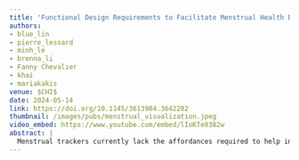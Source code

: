 ```yaml
---
title: 'Functional Design Requirements to Facilitate Menstrual Health Data Exploration'
authors: 
- blue_lin
- pierre_lessard
- minh_le
- brenna_li
- Fanny Chevalier
- khai
- mariakakis
venue: $CHI$
date: 2024-05-14
link: https://doi.org/10.1145/3613904.3642282
thumbnail: /images/pubs/menstrual_visualization.jpeg
video_embed: https://www.youtube.com/embed/lIoKTe8382w
abstract: |
  Menstrual trackers currently lack the affordances required to help individuals achieve their goals beyond menstrual event predictions and symptom logging. Taking an initial step towards this aspiration, we propose, validate, and refine five functional design requirements for future interface designs that facilitate menstrual data exploration. We interviewed 30 individuals who menstruate and collected their feedback on the practical application of these requirements. To elicit ideas and impressions, we designed two proof-of-concept interfaces to use as design probes with similar core functionalities but different presentations of phase timing predictions and signal arrangement. Our analysis revealed participants’ feedback regarding the presentation of predictions for menstrual-related events, the visualization of future signal patterns, personalization abilities for viewing signals relevant to their menstrual experience, the availability of resources to understand the underlying biological connections between signals, and the ability to compare multiple cycles side-by-side with context.
---
```

